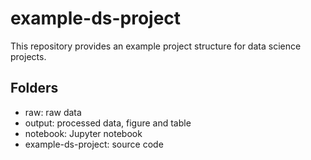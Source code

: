 # example-ds-project
This repository provides an example project structure for data science projects.

## Folders
- raw: raw data
- output: processed data, figure and table
- notebook: Jupyter notebook
- example-ds-project: source code
